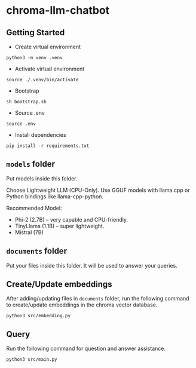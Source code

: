 # chroma-llm-chatbot

## Getting Started

* Create virtual environment

```shell
python3 -m venv .venv
```

* Activate virtual environment

```shell
source ./.venv/bin/activate
```

* Bootstrap

```shell
sh bootstrap.sh
```

* Source .env

```shell
source .env
```

* Install dependencies

```shell
pip install -r requirements.txt
```

## `models` folder

Put models inside this folder.

Choose Lightweight LLM (CPU-Only). Use GGUF models with llama.cpp or 
Python bindings like llama-cpp-python.

Recommended Model:
- Phi-2 (2.7B) – very capable and CPU-friendly.
- TinyLlama (1.1B) – super lightweight.
- Mistral (7B)

## `documents` folder

Put your files inside this folder. It will be used to answer your queries.

## Create/Update embeddings

After adding/updating files in `documents` folder, run the following command
to create/update embeddings in the chroma vector database.

```shell
python3 src/embedding.py
```

## Query

Run the following command for question and answer assistance.

```shell
python3 src/main.py
```
